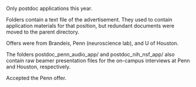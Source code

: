 Only postdoc applications this year.

Folders contain a text file of the advertisement. They used to contain application materials for that position, but redundant documents were moved to the parent directory.

Offers were from Brandeis, Penn (neuroscience lab), and U of Houston.

The folders postdoc_penn_audio_app/ and postdoc_nih_nsf_app/ also contain raw beamer presentation files for the on-campus interviews at Penn and Houston, respectively.

Accepted the Penn offer.

